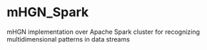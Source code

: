 # mHGN_Spark
mHGN implementation over Apache Spark cluster for recognizing multidimensional patterns in data streams
